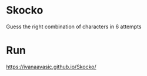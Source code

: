 # Skocko

Guess the right combination of characters in 6 attempts

# Run

https://ivanaavasic.github.io/Skocko/

